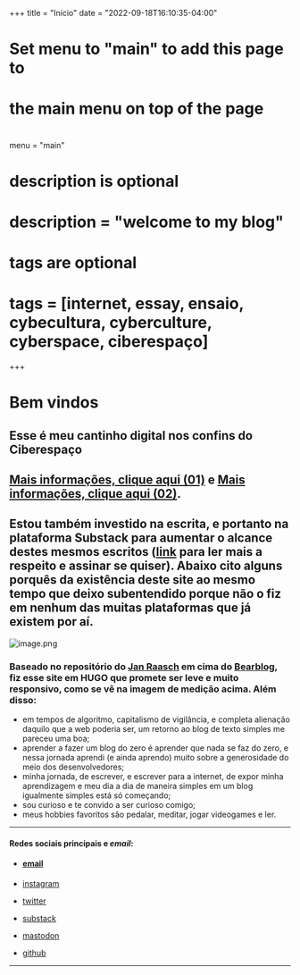 +++
title = "Início"
date = "2022-09-18T16:10:35-04:00"

#
# Set menu to "main" to add this page to
# the main menu on top of the page
#
menu = "main"

#
# description is optional
#
# description = "welcome to my blog"

#
# tags are optional
#
# tags = [internet, essay, ensaio, cybecultura, cyberculture, cyberspace, ciberespaço]
+++
# Bem vindos 

## Esse é meu cantinho digital nos confins do Ciberespaço


## [Mais informações, clique aqui (01)](https://w4lker.com.br/um-sopro-fresco-em-um-dia-quente/) e [Mais informações, clique aqui (02)](https://w4lker.com.br/sobre-esse-blog/).
## Estou também investido na escrita, e portanto na plataforma Substack para aumentar o alcance destes mesmos escritos ([link](https://w4lker.substack.com/about) para ler mais a respeito e assinar se quiser). Abaixo cito alguns porquês da existência deste site ao mesmo tempo que deixo subentendido porque não o fiz em nenhum das muitas plataformas que já existem por aí. 

![image.png](https://i.postimg.cc/RhvYBMBg/image.png)
### Baseado no repositório do [Jan Raasch](https://github.com/janraasch) em cima do [Bearblog](https://bearblog.dev/), fiz esse site em HUGO que promete ser leve e muito responsivo, como se vê na imagem de medição acima. Além disso:

- em tempos de algoritmo, capitalismo de vigilância, e completa alienação daquilo que a web poderia ser, um retorno ao blog de texto simples me pareceu uma boa;
- aprender a fazer um blog do zero é aprender que nada se faz do zero, e nessa jornada aprendi (e ainda aprendo) muito sobre a generosidade do meio dos desenvolvedores;
- minha jornada, de escrever, e escrever para a internet, de expor minha aprendizagem e meu dia a dia de maneira simples em um blog igualmente simples está só começando;
- sou curioso e te convido a ser curioso comigo;
- meus hobbies favoritos são pedalar, meditar, jogar videogames e ler. 

---


#### Redes sociais principais e *email*:
- #### [email](mailto:niilist@gmail.com)

- [instagram](https://www.instagram.com/w4lker____/) 
- [twitter](https://twitter.com/www4lker) 
- [substack](https://w4lker.substack.com/)
- [mastodon](https://mastodon.social/@w4lker)
- [github](https://github.com/www4lker)

---
